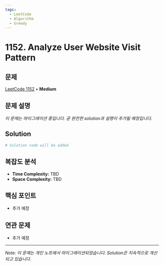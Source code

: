 ```yaml
---
tags:
  - LeetCode
  - Algorithm
  - Greedy
---
```


# 1152. Analyze User Website Visit Pattern

## 문제

[LeetCode 1152](https://leetcode.com/problems/analyze-user-website-visit-pattern/description/) • **Medium**

## 문제 설명

*이 문제는 마이그레이션 중입니다. 곧 완전한 solution과 설명이 추가될 예정입니다.*

## Solution

```python
# Solution code will be added
```

## 복잡도 분석

- **Time Complexity:** TBD
- **Space Complexity:** TBD

## 핵심 포인트

- 추가 예정

## 연관 문제

- 추가 예정


---

*Note: 이 문제는 개인 노트에서 마이그레이션되었습니다. Solution은 지속적으로 개선되고 있습니다.*

